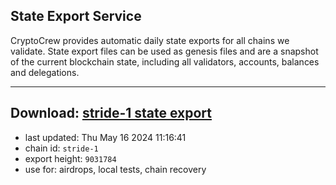 ## State Export Service
CryptoCrew provides automatic daily state exports for all chains we validate. State export files can be used as genesis files and are a snapshot of the current blockchain state, including all validators, accounts, balances and delegations.

---
**Download: [stride-1 state export](https://dl-eu2.ccvalidators.com/SERVICE/stride/stride-1_export_9031784.json)**
---

- last updated: Thu May 16 2024 11:16:41
- chain id: `stride-1`
- export height: `9031784`
- use for: airdrops, local tests, chain recovery
